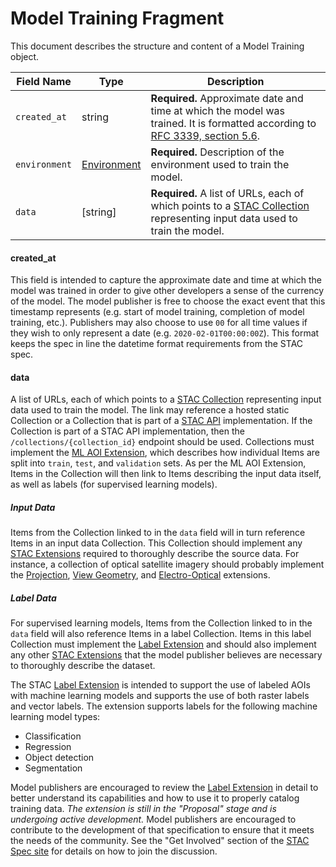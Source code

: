 # Model Training Fragment

This document describes the structure and content of a Model Training object.

| Field Name          | Type                | Description                                                           |
|---------------------|---------------------|-----------------------------------------------------------------------|
| `created_at`        | string              | **Required.** Approximate date and time at which the model was trained. It is formatted according to [RFC 3339, section 5.6].  |
| `environment`       | [Environment]       | **Required.** Description of the environment used to train the model. |
| `data`              | [string]            | **Required.** A list of URLs, each of which points to a [STAC Collection] representing input data used to train the model. |

#### created_at

This field is intended to capture the approximate date and time at which the model was trained in order to give 
other developers a sense of the currency of the model. The model publisher is free to choose the exact event that 
this timestamp represents (e.g. start of model training, completion of model training, etc.). Publishers may also 
choose to use `00` for all time values if they wish to only represent a date (e.g.
`2020-02-01T00:00:00Z`). This format keeps the spec in line the datetime format requirements from
the STAC spec.

#### data

A list of URLs, each of which points to a [STAC Collection] representing input data used to train
the model. The link may reference a hosted static Collection or a Collection that is part of a
[STAC API] implementation. If the Collection is part of a STAC API implementation, then the
`/collections/{collection_id}` endpoint should be used. Collections must implement the [ML AOI
Extension], which describes how individual Items are split into `train`, `test`, and `validation`
sets. As per the ML AOI Extension, Items in the Collection will then link to Items describing the 
input data itself, as well as labels (for supervised learning models). 

##### Input Data

Items from the Collection linked to in the `data` field will in turn reference Items in an input data
Collection. This Collection should implement any [STAC Extensions] required to thoroughly describe 
the source data. For instance, a collection of optical satellite imagery should probably implement 
the [Projection], [View Geometry], and [Electro-Optical] extensions.

##### Label Data

For supervised learning models, Items from the Collection linked to in the `data` field will also
reference Items in a label Collection. Items in this label Collection must implement the [Label 
Extension] and should also implement any other [STAC Extensions] that the model publisher 
believes are necessary to thoroughly describe the dataset.

The STAC [Label Extension] is intended to support the use of labeled AOIs with machine learning models and supports 
the use of both raster labels and vector labels. The extension supports labels for the following machine learning model 
types:

* Classification
* Regression
* Object detection
* Segmentation

Model publishers are encouraged to review the [Label Extension] in detail to better understand its capabilities and how
to use it to properly catalog training data. *The extension is still in the "Proposal" stage and is undergoing active 
development.* Model publishers are encouraged to contribute to the development of that specification to ensure that it 
meets the needs of the community. See the "Get Involved" section of the [STAC Spec site] for details on how to join the 
discussion.


[RFC 3339, section 5.6]: https://tools.ietf.org/html/rfc3339#section-5.6
[STAC Collection]: https://github.com/radiantearth/stac-spec/tree/master/collection-spec
[Environment]: ../environment/environment-fragment.md
[STAC Extensions]: https://stac-extensions.github.io/
[Projection]: https://github.com/stac-extensions/projection
[View Geometry]: https://github.com/stac-extensions/view
[Electro-Optical]: https://github.com/stac-extensions/eo
[Label Extension]: https://github.com/stac-extensions/label
[Input Datasets]: #input-datasets
[STAC Spec site]: https://stacspec.org/
[ML AOI Extension]: https://github.com/stac-extensions/ml-aoi
[STAC API]: https://github.com/radiantearth/stac-api-spec
